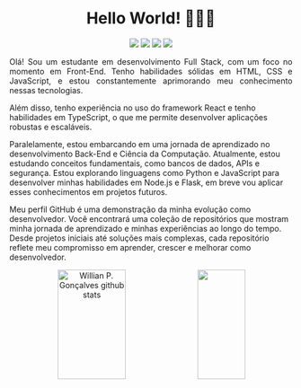 <h1 align="center">Hello World! 👨🏻‍💻</h1>

<div id="contact" align="center"> 
  <a href="https://www.linkedin.com/in/willian-goncalvess" target="_blank"><img src="https://img.shields.io/badge/-LinkedIn-%230077B5?style=for-the-badge&logo=linkedin&logoColor=white" target="_blank"></a> 
  <a href="mailto:willian.p.g@outlook.com" target="_blank"><img src="https://img.shields.io/badge/Outlook-0078D4?style=for-the-badge&logo=microsoft-outlook&logoColor=white" target="_blank"></a>
  <a href=""><img src="https://img.shields.io/badge/Telegram-2CA5E0?style=for-the-badge&logo=telegram&logoColor=white"></a>
  <a href="https://williandpg.github.io" target="_blank"><img src="https://img.shields.io/badge/Portfolio-100000?style=for-the-badge&logo=github&logoColor=white" target="_blank"></a> 	
</div>

    
<div id="content">
  <p align="justify">
    Olá! Sou um estudante em desenvolvimento Full Stack, com um foco no momento em Front-End. Tenho habilidades sólidas em HTML, CSS e JavaScript, e estou constantemente aprimorando meu conhecimento nessas tecnologias.

Além disso, tenho experiência no uso do framework React e tenho habilidades em TypeScript, o que me permite desenvolver aplicações robustas e escaláveis.

Paralelamente, estou embarcando em uma jornada de aprendizado no desenvolvimento Back-End e Ciência da Computação. Atualmente, estou estudando conceitos fundamentais, como bancos de dados, APIs e segurança. Estou explorando linguagens como Python e JavaScript para desenvolver minhas habilidades em Node.js e Flask, em breve vou aplicar esses conhecimentos em projetos futuros.

Meu perfil GitHub é uma demonstração da minha evolução como desenvolvedor. Você encontrará uma coleção de repositórios que mostram minha jornada de aprendizado e minhas experiências ao longo do tempo. Desde projetos iniciais até soluções mais complexas, cada repositório reflete meu compromisso em aprender, crescer e melhorar como desenvolvedor.
  </p>
</div>

<div id="stats" align="center">
  <img width="49%" height="195px" src="https://github-readme-stats.vercel.app/api?username=williandpg&show_icons=true&count_private=true&rank_icon=github&hide_border=true&title_color=00bfbf&icon_color=00bfbf&text_color=c9d1d9&bg_color=0d1117" alt="Willian P. Gonçalves github stats" /> 
  <img width="41%" height="195px" src="https://github-readme-stats.vercel.app/api/top-langs/?username=williandpg&layout=compact&hide_border=true&title_color=00bfbf&text_color=00bfbf&bg_color=0d1117" />
</div>

<!---
<div id="tecnologies" align="center" valign="top"><br>
  <img align="center" alt="Js" height="30" width="40" src="https://raw.githubusercontent.com/devicons/devicon/master/icons/javascript/javascript-plain.svg">
  <img align="center" alt="HTML" height="30" width="40" src="https://raw.githubusercontent.com/devicons/devicon/master/icons/html5/html5-original.svg">
  <img align="center" alt="CSS" height="30" width="40" src="https://raw.githubusercontent.com/devicons/devicon/master/icons/css3/css3-original.svg">
  <img align="center" alt="TS" height="30" width="40" src="https://cdn.jsdelivr.net/gh/devicons/devicon/icons/typescript/typescript-original.svg" />
  <img align="center" alt="REACT" height="30" width="40" src="https://cdn.jsdelivr.net/gh/devicons/devicon/icons/react/react-original-wordmark.svg" />
  <img align="center" alt="git" height="30" width="40" src="https://raw.githubusercontent.com/devicons/devicon/master/icons/git/git-original.svg">
  <img align="center" alt="github" height="35" width="35" src="https://cdn.jsdelivr.net/gh/devicons/devicon/icons/github/github-original.svg">
  <img align="center" alt="linux" height="30" width="40" src="https://raw.githubusercontent.com/devicons/devicon/master/icons/linux/linux-original.svg">
</div>
<div align="center"> 
  <a href="https://www.linkedin.com/in/willian-goncalvess" target="_blank"><img src="https://img.shields.io/badge/-LinkedIn-%230077B5?style=for-the-badge&logo=linkedin&logoColor=white" target="_blank"></a> 
  <a href="mailto:willian.p.g@outlook.com" target="_blank"><img src="https://img.shields.io/badge/Outlook-0078D4?style=for-the-badge&logo=microsoft-outlook&logoColor=white" target="_blank"></a>
  <a href="https://williandpg.github.io" target="_blank"><img src="https://img.shields.io/badge/Portfolio-100000?style=for-the-badge&logo=github&logoColor=white" target="_blank"></a> 	
  <a href=""><img src="https://img.shields.io/badge/Telegram-2CA5E0?style=for-the-badge&logo=telegram&logoColor=white"
</div>
-->
